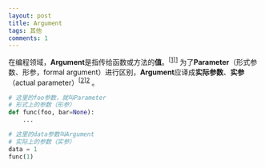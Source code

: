 ```yaml
---
layout: post
title: Argument
tags: 其他
comments: 1
---
```


在编程领域，**Argument**是指传给函数或方法的**值**。<sup>[[1]][1]</sup> 为了**Parameter**（形式参数、形参，formal argument）进行区别，**Argument**应译成**实际参数**、**实参**（actual parameter）<sup>[[2]][2]</sup> 。

```python
# 这里的foo参数，就叫Parameter
# 形式上的参数（形参）
def func(foo, bar=None): 
    ...

# 这里的data参数叫Argument
# 实际上的参数（实参）
data = 1 
func(1)
```

[1]: https://docs.python.org/3.9/glossary.html  "Python文档"
[2]: https://en.wikipedia.org/wiki/Parameter_(computer_programming)  "英文维基 - Parameter (computer programming)"

